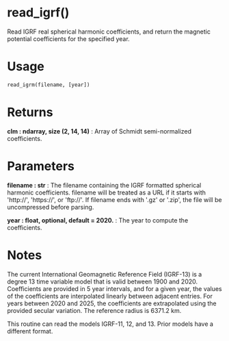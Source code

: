 # read_igrf()

Read IGRF real spherical harmonic coefficients, and return the magnetic
potential coefficients for the specified year.

# Usage

```python
read_igrm(filename, [year])
```

# Returns

**clm : ndarray, size (2, 14, 14)**
:   Array of Schmidt semi-normalized coefficients.

# Parameters

**filename : str**
:   The filename containing the IGRF formatted spherical harmonic
        coefficients. filename will be treated as a URL if it starts with
        'http://', 'https://', or 'ftp://'. If filename ends with '.gz' or
        '.zip', the file will be uncompressed before parsing.

**year : float, optional, default = 2020.**
:   The year to compute the coefficients.

# Notes

The current International Geomagnetic Reference Field (IGRF-13) is a
degree 13 time variable model that is valid between 1900 and 2020.
Coefficients are provided in 5 year intervals, and for a given year, the
values of the coefficients are interpolated linearly between adjacent
entries. For years between 2020 and 2025, the coefficients are extrapolated
using the provided secular variation. The reference radius is 6371.2 km.

This routine can read the models IGRF-11, 12, and 13. Prior models have a
different format.
    